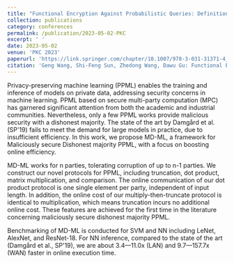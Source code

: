 ```yaml
---
title: "Functional Encryption Against Probabilistic Queries: Definition, Construction and Applications"
collection: publications
category: conferences
permalink: /publication/2023-05-02-PKC
excerpt: ' '
date: 2023-05-02
venue: 'PKC 2023'
paperurl: 'https://link.springer.com/chapter/10.1007/978-3-031-31371-4_15'
citation: 'Geng Wang, Shi-Feng Sun, Zhedong Wang, Dawu Gu: Functional Encryption Against Probabilistic Queries: Definition, Construction and Applications. Public Key Cryptography (2) 2023: 429-458'
---
```


Privacy-preserving machine learning (PPML) enables the training and inference of models on private data, addressing security concerns in machine learning. PPML based on secure multi-party computation (MPC) has garnered significant attention from both the academic and industrial communities. Nevertheless, only a few PPML works provide malicious security with a dishonest majority. The state of the art by Damgård et al. (SP'19) fails to meet the demand for large models in practice, due to insufficient efficiency. In this work, we propose MD-ML, a framework for Maliciously secure Dishonest majority PPML, with a focus on boosting online efficiency.

MD-ML works for n parties, tolerating corruption of up to n-1 parties. We construct our novel protocols for PPML, including truncation, dot product, matrix multiplication, and comparison. The online communication of our dot product protocol is one single element per party, independent of input length. In addition, the online cost of our multiply-then-truncate protocol is identical to multiplication, which means truncation incurs no additional online cost. These features are achieved for the first time in the literature concerning maliciously secure dishonest majority PPML.

Benchmarking of MD-ML is conducted for SVM and NN including LeNet, AlexNet, and ResNet-18. For NN inference, compared to the state of the art (Damgård et al., SP'19), we are about 3.4—11.0x (LAN) and 9.7—157.7x (WAN) faster in online execution time.
